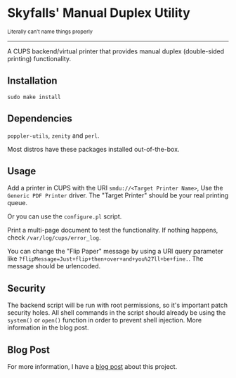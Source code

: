 # Skyfalls' Manual Duplex Utility
<sub>Literally can't name things properly</sub>
<hr>
A CUPS backend/virtual printer that provides manual duplex (double-sided printing) functionality.

## Installation
```shell
sudo make install
```

## Dependencies
`poppler-utils`, `zenity` and `perl`.

Most distros have these packages installed out-of-the-box.

## Usage
Add a printer in CUPS with the URI `smdu://<Target Printer Name>`, Use the `Generic PDF Printer` driver.
The "Target Printer" should be your real printing queue. 

Or you can use the `configure.pl` script.

Print a multi-page document to test the functionality. If nothing happens, check `/var/log/cups/error_log`.

You can change the "Flip Paper" message by using a URI query parameter like `?flipMessage=Just+flip+then+over+and+you%27ll+be+fine.`. The message should be urlencoded.

## Security
The backend script will be run with root permissions, so it's important patch security holes. All shell commands in the script should already be using the `system()` or `open()` function in order to prevent shell injection. More information in the blog post.

## Blog Post
For more information, I have a [blog post](https://blog.skyfalls.xyz/p/manual-duplex-on-linux.html) about this project.

